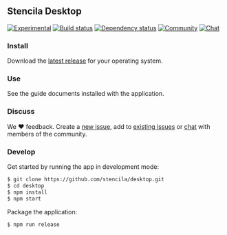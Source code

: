 ## Stencila Desktop

[![Experimental](http://badges.github.io/stability-badges/dist/experimental.svg)](http://github.com/badges/stability-badges)
[![Build status](https://travis-ci.org/stencila/desktop.svg?branch=master)](https://travis-ci.org/stencila/desktop)
[![Dependency status](https://david-dm.org/stencila/desktop.svg)](https://david-dm.org/stencila/desktop)
[![Community](https://img.shields.io/badge/join-community-green.svg)](https://community.stenci.la)
[![Chat](https://badges.gitter.im/stencila/stencila.svg)](https://gitter.im/stencila/stencila)

### Install

Download the [latest release](https://github.com/stencila/desktop/releases) for your operating system.

### Use

See the guide documents installed with the application.

### Discuss

We :heart: feedback. Create a [new issue](https://github.com/stencila/desktop/issues/new), add to [existing issues](https://github.com/stencila/desktop/issues) or [chat](https://gitter.im/stencila/stencila) with members of the community.

### Develop

Get started by running the app in development mode:

```bash
$ git clone https://github.com/stencila/desktop.git
$ cd desktop
$ npm install
$ npm start
```

Package the application:

```bash
$ npm run release
```
